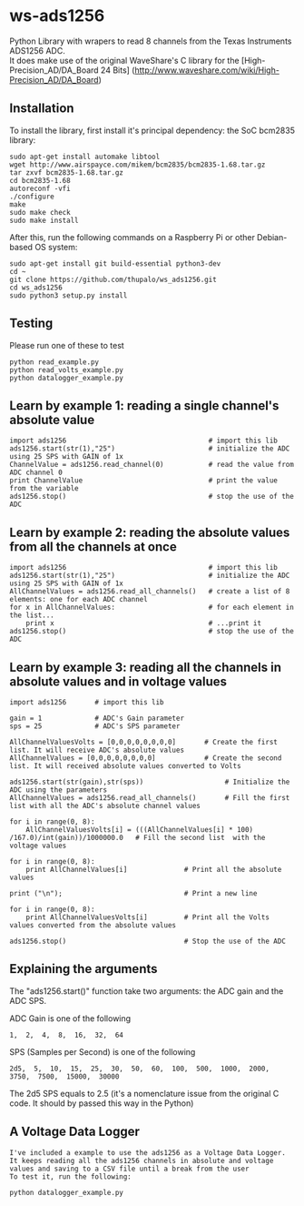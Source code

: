 # ws-ads1256
Python Library with wrapers to read 8 channels from the Texas Instruments ADS1256 ADC.  
It does make use of the original WaveShare's C library for the [High-Precision_AD/DA_Board 24 Bits] (http://www.waveshare.com/wiki/High-Precision_AD/DA_Board) 

## Installation

To install the library, first install it's principal dependency: the SoC bcm2835 library:

    sudo apt-get install automake libtool
    wget http://www.airspayce.com/mikem/bcm2835/bcm2835-1.68.tar.gz
    tar zxvf bcm2835-1.68.tar.gz
    cd bcm2835-1.68
    autoreconf -vfi
    ./configure
    make
    sudo make check
    sudo make install



After this, run the following commands on a Raspberry Pi or other Debian-based OS system:

    sudo apt-get install git build-essential python3-dev
    cd ~
    git clone https://github.com/thupalo/ws_ads1256.git
    cd ws_ads1256
    sudo python3 setup.py install


## Testing

Please run one of these to test

    python read_example.py
    python read_volts_example.py
    python datalogger_example.py 
 


## Learn by example 1: reading a single channel's absolute value

    import ads1256                                   # import this lib
    ads1256.start(str(1),"25")                       # initialize the ADC using 25 SPS with GAIN of 1x
    ChannelValue = ads1256.read_channel(0)           # read the value from ADC channel 0 
    print ChannelValue                               # print the value from the variable
    ads1256.stop()                                   # stop the use of the ADC



## Learn by example 2: reading the absolute values from all the channels at once

    import ads1256                                   # import this lib
    ads1256.start(str(1),"25")                       # initialize the ADC using 25 SPS with GAIN of 1x
    AllChannelValues = ads1256.read_all_channels()   # create a list of 8 elements: one for each ADC channel 
    for x in AllChannelValues:                       # for each element in the list... 
        print x                                      # ...print it
    ads1256.stop()                                   # stop the use of the ADC
 



## Learn by example 3: reading all the channels in absolute values and in voltage values

    import ads1256       # import this lib                             

    gain = 1             # ADC's Gain parameter
    sps = 25             # ADC's SPS parameter

    AllChannelValuesVolts = [0,0,0,0,0,0,0,0]       # Create the first list. It will receive ADC's absolute values
    AllChannelValues = [0,0,0,0,0,0,0,0]            # Create the second list. It will received absolute values converted to Volts

    ads1256.start(str(gain),str(sps))                    # Initialize the ADC using the parameters
    AllChannelValues = ads1256.read_all_channels()       # Fill the first list with all the ADC's absolute channel values 
                    
    for i in range(0, 8):                                                                       
        AllChannelValuesVolts[i] = (((AllChannelValues[i] * 100) /167.0)/int(gain))/1000000.0   # Fill the second list  with the voltage values

    for i in range(0, 8):                      
        print AllChannelValues[i]              # Print all the absolute values

    print ("\n");                              # Print a new line

    for i in range(0, 8):                      
        print AllChannelValuesVolts[i]         # Print all the Volts values converted from the absolute values

    ads1256.stop()                             # Stop the use of the ADC




## Explaining the arguments

The "ads1256.start()" function take two arguments: the ADC gain and the ADC SPS.


ADC Gain is one of the following

    1,  2,  4,  8,  16,  32,  64



SPS (Samples per Second) is one of the following

    2d5,  5,  10,  15,  25,  30,  50,  60,  100,  500,  1000,  2000,  3750,  7500,  15000,  30000

The 2d5 SPS equals to 2.5 (it's a nomenclature issue from the original C code. It should by passed this way in the Python)




## A Voltage Data Logger

    I've included a example to use the ads1256 as a Voltage Data Logger. 
    It keeps reading all the ads1256 channels in absolute and voltage values and saving to a CSV file until a break from the user
    To test it, run the following:

    python datalogger_example.py



 

